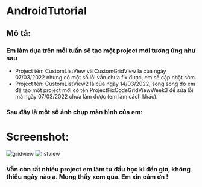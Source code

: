 # AndroidTutorial
## Mô tả:
### Em làm dựa trên mỗi tuần sẽ tạo một project mới tương ứng như sau
- Project tên: CustomListView và CustomGridView là của ngày 07/03/2022 nhưng có một số lỗi vẫn chưa fix được, em sẽ cập nhật sớm.
- Project tên: CustomListView2 là của ngày 14/03/2022, song song đó em đã tạo một project mới có tên ProjectFixCodeGridViewWeek3 để sửa lỗi mà ngày 07/03/2022 chưa làm được (em làm cách khác).

### Sau đây là một số ảnh chụp màn hình của em: 
# Screenshot:

![gridview](https://user-images.githubusercontent.com/87386590/158161477-58280271-638d-4834-b42c-2c1e9212a700.PNG)
![listview](https://user-images.githubusercontent.com/87386590/158161480-cd197078-27a9-4147-9fe3-c2a53d2fc1b1.PNG)
### Vẫn còn rất nhiều project em làm từ đầu học kì đến giờ, không thiếu ngày nào ạ. Mong thầy xem qua. Em xin cám ơn !
